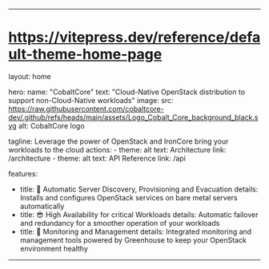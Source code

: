 <!-- 
SPDX-FileCopyrightText: SAP SE or an SAP affiliate company
# SPDX-License-Identifier: Apache-2.0
-->
---
# https://vitepress.dev/reference/default-theme-home-page
layout: home

hero:
  name: "CobaltCore"
  text: "Cloud-Native OpenStack distribution to support non-Cloud-Native workloads"
  image:
    src: https://raw.githubusercontent.com/cobaltcore-dev/.github/refs/heads/main/assets/Logo_Cobalt_Core_background_black.svg
    alt: CobaltCore logo

  tagline: Leverage the power of OpenStack and IronCore bring your workloads to the cloud
  actions:
    - theme: alt
      text: Architecture
      link: /architecture
    - theme: alt
      text: API Reference
      link: /api

features:
  - title: 🚀 Automatic Server Discovery, Provisioning and Evacuation
    details: Installs and configures OpenStack services on bare metal servers automatically
  - title: 😎 High Availability for critical Workloads
    details: Automatic failover and redundancy for a smoother operation of your workloads
  - title: 🔎️ Monitoring and Management
    details: Integrated monitoring and management tools powered by Greenhouse to keep your OpenStack environment healthy
---


